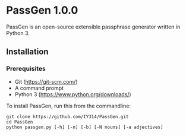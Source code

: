 # PassGen 1.0.0
PassGen is an open-source extensible passphrase generator written in Python 3.

## Installation
### Prerequisites
- Git (https://git-scm.com/)
- A command prompt
- Python 3 (https://www.python.org/downloads/)

To install PassGen, run this from the commandline:
```
git clone https://github.com/IY314/PassGen.git
cd PassGen
python passgen.py [-h] [-n] [-b] [-N nouns] [-a adjectives]
```
